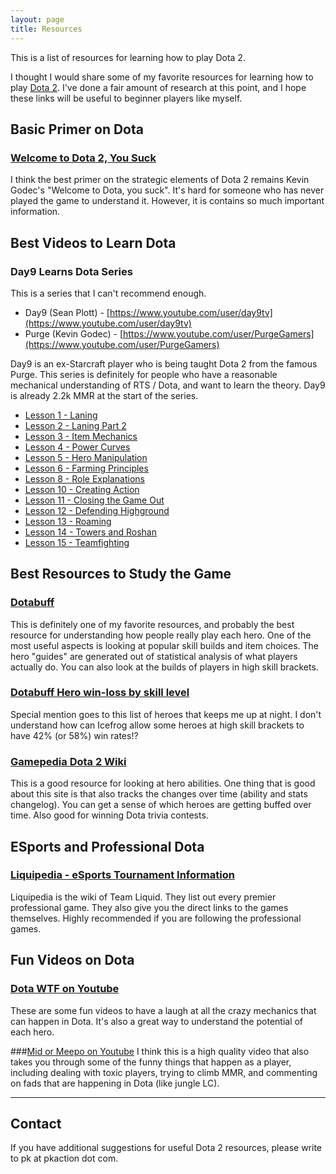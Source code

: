 ```yaml
---
layout: page
title: Resources
---
```


<p class="message">
  This is a list of resources for learning how to play Dota 2.
</p>

I thought I would share some of my favorite resources for learning how to play [Dota 2](http://dota2.com).  I've done a fair amount of research at this point, and I hope these links will be useful to beginner players like myself.  


## Basic Primer on Dota
### [Welcome to Dota 2, You Suck](https://purgegamers.true.io/g/dota-2-guide/)
I think the best primer on the strategic elements of Dota 2 remains Kevin Godec's "Welcome to Dota, you suck".  It's hard  for someone who has never played the game to understand it.  However, it is contains so much important information.  



## Best Videos to Learn Dota

### Day9 Learns Dota Series
This is a series that I can't recommend enough.  
* Day9 (Sean Plott) - [https://www.youtube.com/user/day9tv](https://www.youtube.com/user/day9tv)
* Purge (Kevin Godec) - [https://www.youtube.com/user/PurgeGamers](https://www.youtube.com/user/PurgeGamers)

Day9 is an ex-Starcraft player who is being taught Dota 2 from the famous Purge.  This series is definitely for people who have a reasonable mechanical understanding of RTS / Dota, and want to learn the theory.  Day9 is already 2.2k MMR at the start of the series.  

* [Lesson 1 - Laning](https://www.youtube.com/watch?v=8AyrC5Ki31c)
* [Lesson 2 - Laning Part 2](https://www.youtube.com/watch?v=srTttSp0kZ0)
* [Lesson 3 - Item Mechanics](https://www.youtube.com/watch?v=nf4U2E6Q_EQ)
* [Lesson 4 - Power Curves](https://www.youtube.com/watch?v=JZ6anAJyOas)
* [Lesson 5 - Hero Manipulation](https://www.youtube.com/watch?v=Ip12ONf5C7Y)
* [Lesson 6 - Farming Principles](https://www.youtube.com/watch?v=vKlGNEBIoTw)
* [Lesson 8 - Role Explanations](https://www.youtube.com/watch?v=uMRv37UEpUo)
* [Lesson 10 - Creating Action](https://www.youtube.com/watch?v=JgWnHEa80x4)
* [Lesson 11 - Closing the Game Out](https://www.youtube.com/watch?v=7oiC92sJTWQ)
* [Lesson 12 - Defending Highground](https://www.youtube.com/watch?v=5EdfuK3EyJo)
* [Lesson 13 - Roaming](https://www.youtube.com/watch?v=5T1EEoY_XVU)
* [Lesson 14 - Towers and Roshan](https://www.youtube.com/watch?v=Ot9Eo2wYiQo)
* [Lesson 15 - Teamfighting](https://www.youtube.com/watch?v=8iuKRfOzpes)



## Best Resources to Study the Game 

### [Dotabuff](http://dotabuff.com) 
This is definitely one of my favorite resources, and probably the best resource for understanding how people really play each hero.  One of the most useful aspects is looking at popular skill builds and item choices.  The hero "guides" are generated out of statistical analysis of what players actually do.  You can also look at the builds of players in high skill brackets.

### [Dotabuff Hero win-loss by skill level](https://www.dotabuff.com/heroes/meta) 
Special mention goes to this list of heroes that keeps me up at night.  I don't understand how can Icefrog allow some heroes at high skill brackets to have 42% (or 58%) win rates!?


### [Gamepedia Dota 2 Wiki](http://dota2.gamepedia.com/Dota_2_Wiki)
This is a good resource for looking at hero abilities.  One thing that is good about this site is that also tracks the changes over time (ability and stats changelog).  You can get a sense of which heroes are getting buffed over time.  Also good for winning Dota trivia contests.




## ESports and Professional Dota
### [Liquipedia - eSports Tournament Information](http://wiki.teamliquid.net/dota2/Main_Page)
Liquipedia is the wiki of Team Liquid.  They list out every premier professional game.  They also give you the direct links to the games themselves.  Highly recommended if you are following the professional games.


## Fun Videos on Dota
### [Dota WTF on Youtube](https://www.youtube.com/user/DarduinMyMenlon)
These are some fun videos to have a laugh at all the crazy mechanics that can happen in Dota.  It's also a great way to understand the potential of each hero. 

###[Mid or Meepo on Youtube](https://www.youtube.com/midormeepo)
I think this is a high quality video that also takes you through some of the funny things that happen as a player, including dealing with toxic players, trying to climb MMR, and commenting on fads that are happening in Dota (like jungle LC).  


---

## Contact

If you have additional suggestions for useful Dota 2 resources, please write to pk at pkaction dot com.





